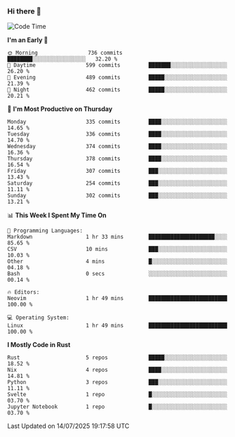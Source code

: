 ### Hi there 👋
<!--START_SECTION:waka-->
![Code Time](http://img.shields.io/badge/Code%20Time-714%20hrs%2030%20mins-blue)

**I'm an Early 🐤** 

```text
🌞 Morning                736 commits         ████████░░░░░░░░░░░░░░░░░   32.20 % 
🌆 Daytime                599 commits         ███████░░░░░░░░░░░░░░░░░░   26.20 % 
🌃 Evening                489 commits         █████░░░░░░░░░░░░░░░░░░░░   21.39 % 
🌙 Night                  462 commits         █████░░░░░░░░░░░░░░░░░░░░   20.21 % 
```
📅 **I'm Most Productive on Thursday** 

```text
Monday                   335 commits         ████░░░░░░░░░░░░░░░░░░░░░   14.65 % 
Tuesday                  336 commits         ████░░░░░░░░░░░░░░░░░░░░░   14.70 % 
Wednesday                374 commits         ████░░░░░░░░░░░░░░░░░░░░░   16.36 % 
Thursday                 378 commits         ████░░░░░░░░░░░░░░░░░░░░░   16.54 % 
Friday                   307 commits         ███░░░░░░░░░░░░░░░░░░░░░░   13.43 % 
Saturday                 254 commits         ███░░░░░░░░░░░░░░░░░░░░░░   11.11 % 
Sunday                   302 commits         ███░░░░░░░░░░░░░░░░░░░░░░   13.21 % 
```


📊 **This Week I Spent My Time On** 

```text
💬 Programming Languages: 
Markdown                 1 hr 33 mins        █████████████████████░░░░   85.65 % 
CSV                      10 mins             ███░░░░░░░░░░░░░░░░░░░░░░   10.03 % 
Other                    4 mins              █░░░░░░░░░░░░░░░░░░░░░░░░   04.18 % 
Bash                     0 secs              ░░░░░░░░░░░░░░░░░░░░░░░░░   00.14 % 

🔥 Editors: 
Neovim                   1 hr 49 mins        █████████████████████████   100.00 % 

💻 Operating System: 
Linux                    1 hr 49 mins        █████████████████████████   100.00 % 
```

**I Mostly Code in Rust** 

```text
Rust                     5 repos             █████░░░░░░░░░░░░░░░░░░░░   18.52 % 
Nix                      4 repos             ████░░░░░░░░░░░░░░░░░░░░░   14.81 % 
Python                   3 repos             ███░░░░░░░░░░░░░░░░░░░░░░   11.11 % 
Svelte                   1 repo              █░░░░░░░░░░░░░░░░░░░░░░░░   03.70 % 
Jupyter Notebook         1 repo              █░░░░░░░░░░░░░░░░░░░░░░░░   03.70 % 
```




 Last Updated on 14/07/2025 19:17:58 UTC
<!--END_SECTION:waka-->

<!--
**YoganshSharma/YoganshSharma** is a ✨ _special_ ✨ repository because its `README.md` (this file) appears on your GitHub profile.

Here are some ideas to get you started:

- 🔭 I’m currently working on ...
- 🌱 I’m currently learning ...
- 👯 I’m looking to collaborate on ...
- 🤔 I’m looking for help with ...
- 💬 Ask me about ...
- 📫 How to reach me: ...
- 😄 Pronouns: ...
- ⚡ Fun fact: ...
-->
